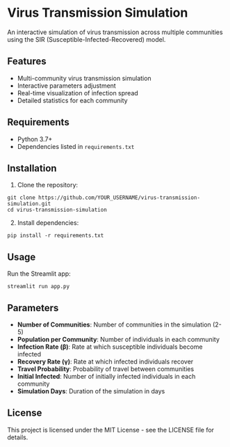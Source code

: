 # Virus Transmission Simulation

An interactive simulation of virus transmission across multiple communities using the SIR (Susceptible-Infected-Recovered) model.

## Features

- Multi-community virus transmission simulation
- Interactive parameters adjustment
- Real-time visualization of infection spread
- Detailed statistics for each community

## Requirements

- Python 3.7+
- Dependencies listed in `requirements.txt`

## Installation

1. Clone the repository:
```
git clone https://github.com/YOUR_USERNAME/virus-transmission-simulation.git
cd virus-transmission-simulation
```

2. Install dependencies:
```
pip install -r requirements.txt
```

## Usage

Run the Streamlit app:
```
streamlit run app.py
```

## Parameters

- **Number of Communities**: Number of communities in the simulation (2-5)
- **Population per Community**: Number of individuals in each community
- **Infection Rate (β)**: Rate at which susceptible individuals become infected
- **Recovery Rate (γ)**: Rate at which infected individuals recover
- **Travel Probability**: Probability of travel between communities
- **Initial Infected**: Number of initially infected individuals in each community
- **Simulation Days**: Duration of the simulation in days

## License

This project is licensed under the MIT License - see the LICENSE file for details. 